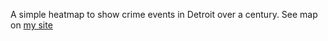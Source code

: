 A simple heatmap to show crime events in Detroit over a century.
See map on [my site](https://burnsaustin145.github.io)

